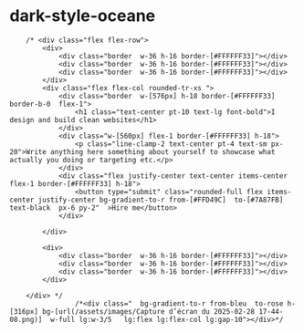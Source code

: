 # dark-style-oceane
        /* <div class="flex flex-row">
            <div>
                <div class="border  w-36 h-16 border-[#FFFFFF33]"></div>
                <div class="border  w-36 h-16 border-[#FFFFFF33]"></div>
                <div class="border  w-36 h-16 border-[#FFFFFF33]"></div>
            </div>  
            <div class="flex flex-col rounded-tr-xs ">
                <div class="border  w-[576px] h-18 border-[#FFFFFF33] border-b-0  flex-1">
                    <h1 class="text-center pt-10 text-lg font-bold">I design and build clean websites</h1> 
                </div>
                <div class="w-[560px] flex-1 border-[#FFFFFF33] h-18">
                    <p class="line-clamp-2 text-center pt-4 text-sm px-20">Write anything here something about yourself to showcase what actually you doing or targeting etc.</p>
                </div>
                <div class="flex justify-center text-center items-center flex-1 border-[#FFFFFF33] h-18">
                    <button type="submit" class="rounded-full flex items-center justify-center bg-gradient-to-r from-[#FFD49C]  to-[#7A87FB] text-black  px-6 py-2"  >Hire me</button>
                </div>

            </div>    

            <div>
                <div class="border  w-36 h-16 border-[#FFFFFF33]"></div>
                <div class="border  w-36 h-16 border-[#FFFFFF33]"></div>
                <div class="border  w-36 h-16 border-[#FFFFFF33]"></div>
            </div>    
  
        </div> */
                    /*<div class="  bg-gradient-to-r from-bleu  to-rose h-[316px] bg-[url(/assets/images/Capture d’écran du 2025-02-28 17-44-08.png)]  w-full lg:w-3/5   lg:flex lg:flex-col lg:gap-10"></div>*/
